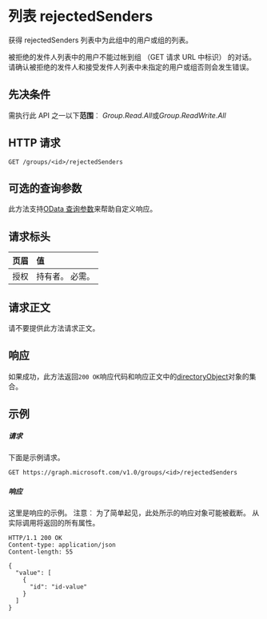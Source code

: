 # <a name="list-rejectedsenders"></a>列表 rejectedSenders

获得 rejectedSenders 列表中为此组中的用户或组的列表。 

被拒绝的发件人列表中的用户不能过帐到组 （GET 请求 URL 中标识） 的对话。
请确认被拒绝的发件人和接受发件人列表中未指定的用户或组否则会发生错误。
## <a name="prerequisites"></a>先决条件
需执行此 API 之一以下**范围**︰ *Group.Read.All*或*Group.ReadWrite.All*
## <a name="http-request"></a>HTTP 请求
<!-- { "blockType": "ignored" } -->
```http
GET /groups/<id>/rejectedSenders
```
## <a name="optional-query-parameters"></a>可选的查询参数
此方法支持[OData 查询参数](http://graph.microsoft.io/docs/overview/query_parameters)来帮助自定义响应。
## <a name="request-headers"></a>请求标头
| 页眉       | 值 |
|:---------------|:--------|
| 授权  | 持有者<token>。 必需。  |

## <a name="request-body"></a>请求正文
请不要提供此方法请求正文。
## <a name="response"></a>响应
如果成功，此方法返回`200 OK`响应代码和响应正文中的[directoryObject](../resources/directoryobject.md)对象的集合。
## <a name="example"></a>示例
##### <a name="request"></a>请求
下面是示例请求。
<!-- {
  "blockType": "request",
  "name": "get_rejectedsenders"
}-->
```http
GET https://graph.microsoft.com/v1.0/groups/<id>/rejectedSenders
```
##### <a name="response"></a>响应
这里是响应的示例。 注意︰ 为了简单起见，此处所示的响应对象可能被截断。 从实际调用将返回的所有属性。
<!-- {
  "blockType": "response",
  "truncated": true,
  "@odata.type": "microsoft.graph.directoryObject",
  "isCollection": true
} -->
```http
HTTP/1.1 200 OK
Content-type: application/json
Content-length: 55

{
  "value": [
    {
      "id": "id-value"
    }
  ]
}
```

<!-- uuid: 8fcb5dbc-d5aa-4681-8e31-b001d5168d79
2015-10-25 14:57:30 UTC -->
<!-- {
  "type": "#page.annotation",
  "description": "List rejectedSenders",
  "keywords": "",
  "section": "documentation",
  "tocPath": ""
}-->